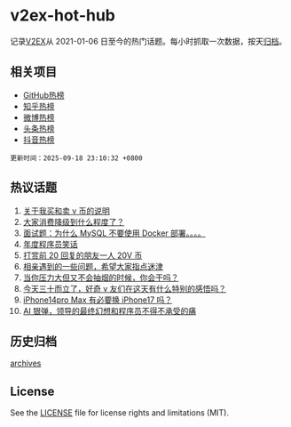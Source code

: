 # v2ex-hot-hub

 记录[V2EX](https://www.v2ex.com/)从 2021-01-06 日至今的热门话题。每小时抓取一次数据，按天[归档](archives)。
 
 ## 相关项目

- [GitHub热榜](https://github.com/lonnyzhang423/github-hot-hub)
- [知乎热榜](https://github.com/lonnyzhang423/zhihu-hot-hub)
- [微博热榜](https://github.com/lonnyzhang423/weibo-hot-hub)
- [头条热榜](https://github.com/lonnyzhang423/toutiao-hot-hub)
- [抖音热榜](https://github.com/lonnyzhang423/douyin-hot-hub)


 `更新时间：2025-09-18 23:10:32 +0800`

## 热议话题

1. [关于我买和卖 v 币的说明](https://www.v2ex.com/t/1160134)
1. [大家消费降级到什么程度了？](https://www.v2ex.com/t/1160070)
1. [面试题：为什么 MySQL 不要使用 Docker 部署。。。。](https://www.v2ex.com/t/1160112)
1. [年度程序员笑话](https://www.v2ex.com/t/1160205)
1. [打赏前 20 回复的朋友一人 20V 币](https://www.v2ex.com/t/1160215)
1. [相亲遇到的一些问题，希望大家指点迷津](https://www.v2ex.com/t/1160089)
1. [当你压力大但又不会抽烟的时候，你会干吗？](https://www.v2ex.com/t/1160175)
1. [今天三十而立了，好奇 v 友们在这天有什么特别的感悟吗？](https://www.v2ex.com/t/1160102)
1. [iPhone14pro Max 有必要换 iPhone17 吗？](https://www.v2ex.com/t/1160081)
1. [AI 银弹，领导的最终幻想和程序员不得不承受的痛](https://www.v2ex.com/t/1160144)

## 历史归档

[archives](archives)

## License

See the [LICENSE](LICENSE) file for license rights and limitations (MIT).
